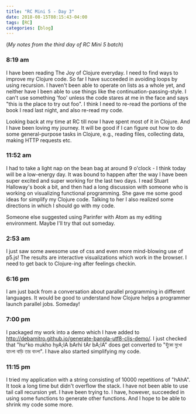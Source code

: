 ```yaml
---
title: "RC Mini 5 - Day 3"
date: 2018-08-15T08:15:43-04:00
tags: [RC]
categories: [blog]
---
```


(*My notes from the third day of RC Mini 5 batch*)

### 8:19 am
I have been reading The Joy of Clojure everyday. I need to find ways to improve my Clojure code. So far I have succeeded in avoiding loops by using recursion. I haven't been able to operate on lists as a whole yet, and neither have I been able to use things like the continuation-passing-style. I can't use something 'foo' unless the code stares at me in the face and says "this is the place to try out foo". I think I need to re-read the portions of the book I read last night, and also re-read my code.

Looking back at my time at RC till now I have spent most of it in Clojure. And I have been loving my journey. It will be good if I can figure out how to do some general-purpose tasks in Clojure, e.g., reading files, collecting data, making HTTP requests etc.

### 11:52 am
I had to take a light nap on the bean bag at around 9 o'clock - I think today will be a low-energy day. It was bound to happen after the way I have been super excited and super working for the last two days. I read Stuart Halloway's book a bit, and then had a long discussion with someone who is working on visualizing functional programming. She gave me some good ideas for simplify my Clojure code. Talking to her I also realized some directions in which I should go with my code.

Someone else suggested using Parinfer with Atom as my editing environment. Maybe I'll try that out someday.

### 2:53 am
I just saw some awesome use of css and even more mind-blowing use of p5.js! The results are interactive visualizations which work in the browser. I need to get back to Clojure-ing after feelings checkin.

### 6:16 pm
I am just back from a conversation about parallel programming in different languages. It would be good to understand how Clojure helps a programmer launch parallel jobs. Someday!

### 7:00 pm
I packaged my work into a demo which I have added to http://debamitro.github.io/generate-bangla-utf8-cljs-demo/. I just checked that "hu^ko mukho hyA;lA bArhi tAr bA;lA" does get converted to "হুঁকো মুখো হ্যাংলা বাড়ি তার বাংলা". I have also started simplifying my code.

### 11:15 pm
I tried my application with a string consisting of 10000 repetitions of "hAhA". It took a long time but didn't overflow the stack. I have not been able to use tail call recursion yet. I have been trying to. I have, however, succeeded in using some functions to generate other functions. And I hope to be able to shrink my code some more.
